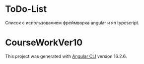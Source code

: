 # ToDo-List

Список с использованием фреймворка angular и яп typescript.


# CourseWorkVer10

This project was generated with [Angular CLI](https://github.com/angular/angular-cli) version 16.2.6.


